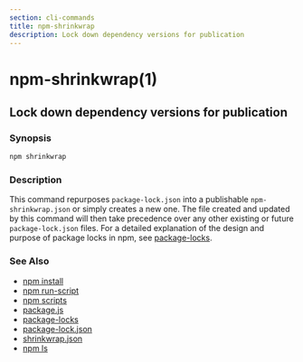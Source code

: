 ```yaml
---
section: cli-commands 
title: npm-shrinkwrap
description: Lock down dependency versions for publication
---
```


# npm-shrinkwrap(1)

## Lock down dependency versions for publication

### Synopsis

```bash
npm shrinkwrap
```

### Description

This command repurposes `package-lock.json` into a publishable
`npm-shrinkwrap.json` or simply creates a new one. The file created and updated
by this command will then take precedence over any other existing or future
`package-lock.json` files. For a detailed explanation of the design and purpose
of package locks in npm, see [package-locks](/configuring-npm/package-locks).

### See Also

* [npm install](/cli-commands/npm-install)
* [npm run-script](/cli-commands/npm-run-script)
* [npm scripts](/using-npm/scripts)
* [package.js](/configuring-npm/package-json)
* [package-locks](/configuring-npm/package-locks)
* [package-lock.json](/configuring-npm/package-lock-json)
* [shrinkwrap.json](/configuring-npm/shrinkwrap-json)
* [npm ls](/cli-commands/npm-ls)
